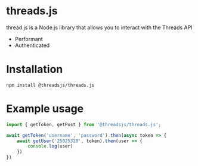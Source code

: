 # threads.js
thread.js is a Node.js library that allows you to interact with the Threads API
* Performant
* Authenticated

# Installation
```
npm install @threadsjs/threads.js
```

# Example usage
```js
import { getToken, getPost } from '@threadsjs/threads.js';

await getToken('username', 'password').then(async token => {
	await getUser('25025320', token).then(user => {
		console.log(user)
	})
})
```
